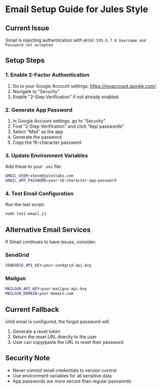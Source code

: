 # Email Setup Guide for Jules Style

## Current Issue
Gmail is rejecting authentication with error: `535-5.7.8 Username and Password not accepted`

## Setup Steps

### 1. Enable 2-Factor Authentication
1. Go to your Google Account settings: https://myaccount.google.com/
2. Navigate to "Security"
3. Enable "2-Step Verification" if not already enabled

### 2. Generate App Password
1. In Google Account settings, go to "Security"
2. Find "2-Step Verification" and click "App passwords"
3. Select "Mail" as the app
4. Generate the password
5. Copy the 16-character password

### 3. Update Environment Variables
Add these to your `.env` file:

```bash
GMAIL_USER=steve@juleslabs.com
GMAIL_APP_PASSWORD=your-16-character-app-password
```

### 4. Test Email Configuration
Run the test script:
```bash
node test-email.js
```

## Alternative Email Services

If Gmail continues to have issues, consider:

### SendGrid
```bash
SENDGRID_API_KEY=your-sendgrid-api-key
```

### Mailgun
```bash
MAILGUN_API_KEY=your-mailgun-api-key
MAILGUN_DOMAIN=your-domain.com
```

## Current Fallback
Until email is configured, the forgot password will:
1. Generate a reset token
2. Return the reset URL directly to the user
3. User can copy/paste the URL to reset their password

## Security Note
- Never commit email credentials to version control
- Use environment variables for all sensitive data
- App passwords are more secure than regular passwords
